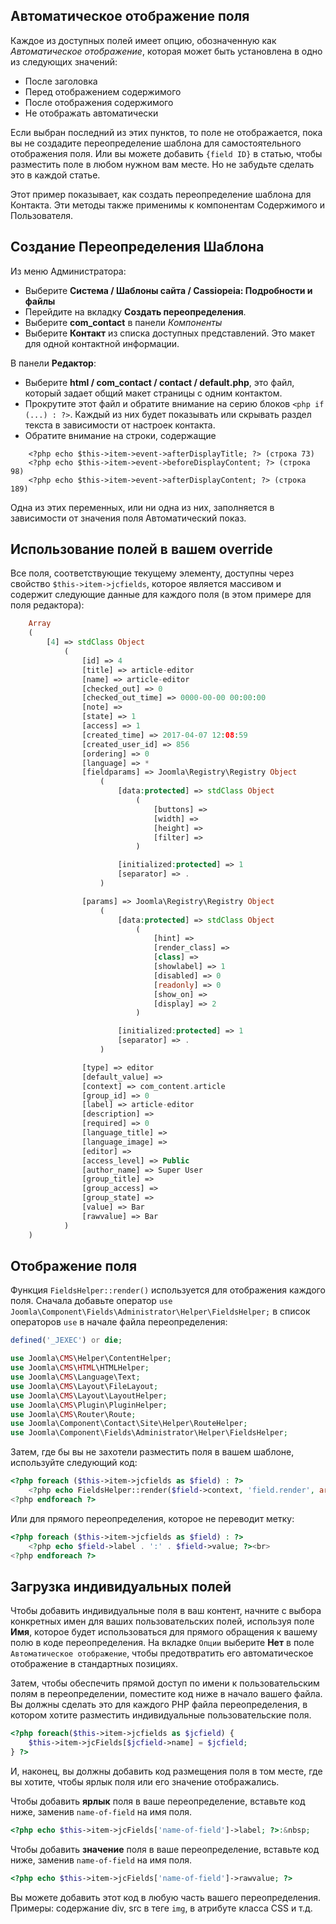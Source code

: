 <!-- Filename: J3.x:Adding_custom_fields/Overrides / Display title: Переопределение шаблонов -->

## Автоматическое отображение поля

Каждое из доступных полей имеет опцию, обозначенную как *Автоматическое отображение*, которая может быть установлена в одно из следующих значений:

* После заголовка
* Перед отображением содержимого
* После отображения содержимого
* Не отображать автоматически

Если выбран последний из этих пунктов, то поле не отображается, пока вы не создадите переопределение шаблона для самостоятельного отображения поля. Или вы можете добавить `{field ID}` в статью, чтобы разместить поле в любом нужном вам месте. Но не забудьте сделать это в каждой статье.

Этот пример показывает, как создать переопределение шаблона для Контакта. Эти методы также применимы к компонентам Содержимого и Пользователя.

## Создание Переопределения Шаблона

Из меню Администратора:

* Выберите **Система / Шаблоны сайта / Cassiopeia: Подробности и файлы**
* Перейдите на вкладку **Создать переопределения**.
* Выберите **com_contact** в панели *Компоненты*
* Выберите **Контакт** из списка доступных представлений. Это макет для одной контактной информации.

В панели **Редактор**:
* Выберите **html / com_contact / contact / default.php**, это файл,
который задает общий макет страницы с одним контактом.
* Прокрутите этот файл и обратите внимание на серию блоков `<php if (...) : ?>`.
Каждый из них будет показывать или скрывать раздел текста в зависимости от настроек контакта.
* Обратите внимание на строки, содержащие
```
    <?php echo $this->item->event->afterDisplayTitle; ?> (строка 73)
    <?php echo $this->item->event->beforeDisplayContent; ?> (строка 98)
    <?php echo $this->item->event->afterDisplayContent; ?> (строка 189)
```
Одна из этих переменных, или ни одна из них, заполняется в зависимости от значения
поля Автоматический показ.

## Использование полей в вашем override

Все поля, соответствующие текущему элементу, доступны через свойство
`$this->item->jcfields`, которое является массивом и содержит следующие
данные для каждого поля (в этом примере для поля редактора):

```php
    Array
    (
        [4] => stdClass Object
            (
                [id] => 4
                [title] => article-editor
                [name] => article-editor
                [checked_out] => 0
                [checked_out_time] => 0000-00-00 00:00:00
                [note] =>
                [state] => 1
                [access] => 1
                [created_time] => 2017-04-07 12:08:59
                [created_user_id] => 856
                [ordering] => 0
                [language] => *
                [fieldparams] => Joomla\Registry\Registry Object
                    (
                        [data:protected] => stdClass Object
                            (
                                [buttons] =>
                                [width] =>
                                [height] =>
                                [filter] =>
                            )

                        [initialized:protected] => 1
                        [separator] => .
                    )

                [params] => Joomla\Registry\Registry Object
                    (
                        [data:protected] => stdClass Object
                            (
                                [hint] =>
                                [render_class] =>
                                [class] =>
                                [showlabel] => 1
                                [disabled] => 0
                                [readonly] => 0
                                [show_on] =>
                                [display] => 2
                            )

                        [initialized:protected] => 1
                        [separator] => .
                    )

                [type] => editor
                [default_value] =>
                [context] => com_content.article
                [group_id] => 0
                [label] => article-editor
                [description] =>
                [required] => 0
                [language_title] =>
                [language_image] =>
                [editor] =>
                [access_level] => Public
                [author_name] => Super User
                [group_title] =>
                [group_access] =>
                [group_state] =>
                [value] => Bar
                [rawvalue] => Bar
            )
    )
```

## Отображение поля

Функция `FieldsHelper::render()` используется для отображения каждого поля. Сначала добавьте оператор `use Joomla\Component\Fields\Administrator\Helper\FieldsHelper;` в список операторов `use` в начале файла переопределения:

```php
defined('_JEXEC') or die;

use Joomla\CMS\Helper\ContentHelper;
use Joomla\CMS\HTML\HTMLHelper;
use Joomla\CMS\Language\Text;
use Joomla\CMS\Layout\FileLayout;
use Joomla\CMS\Layout\LayoutHelper;
use Joomla\CMS\Plugin\PluginHelper;
use Joomla\CMS\Router\Route;
use Joomla\Component\Contact\Site\Helper\RouteHelper;
use Joomla\Component\Fields\Administrator\Helper\FieldsHelper;
```

Затем, где бы вы не захотели разместить поля в вашем шаблоне, используйте следующий код:
```php
<?php foreach ($this->item->jcfields as $field) : ?>
    <?php echo FieldsHelper::render($field->context, 'field.render', array('field' => $field)); ?><br>
<?php endforeach ?>
```

Или для прямого переопределения, которое не переводит метку:

```php
<?php foreach ($this->item->jcfields as $field) : ?>
    <?php echo $field->label . ':' . $field->value; ?><br>
<?php endforeach ?>
```

## Загрузка индивидуальных полей

Чтобы добавить индивидуальные поля в ваш контент, начните с выбора конкретных имен для ваших пользовательских полей, используя поле **Имя**, которое будет использоваться для прямого обращения к вашему полю в коде переопределения. На вкладке `Опции` выберите **Нет** в поле `Автоматическое отображение`, чтобы предотвратить его автоматическое отображение в стандартных позициях.

Затем, чтобы обеспечить прямой доступ по имени к пользовательским полям в переопределении, поместите код ниже в начало вашего файла. Вы должны сделать это для каждого PHP файла переопределения, в котором хотите разместить индивидуальные пользовательские поля.

```php
<?php foreach($this->item->jcfields as $jcfield) {
    $this->item->jcFields[$jcfield->name] = $jcfield;
} ?>
```

И, наконец, вы должны добавить код размещения поля в том месте, где вы хотите, чтобы ярлык поля или его значение отображались.

Чтобы добавить **ярлык** поля в ваше переопределение, вставьте код ниже, заменив `name-of-field` на имя поля.

```php
<?php echo $this->item->jcFields['name-of-field']->label; ?>:&nbsp;
```

Чтобы добавить **значение** поля в ваше переопределение, вставьте код ниже, заменив `name-of-field` на имя поля.

```php
<?php echo $this->item->jcFields['name-of-field']->rawvalue; ?>
```

Вы можете добавить этот код в любую часть вашего переопределения. Примеры: содержание div, src в теге `img`, в атрибуте класса CSS и т.д.

